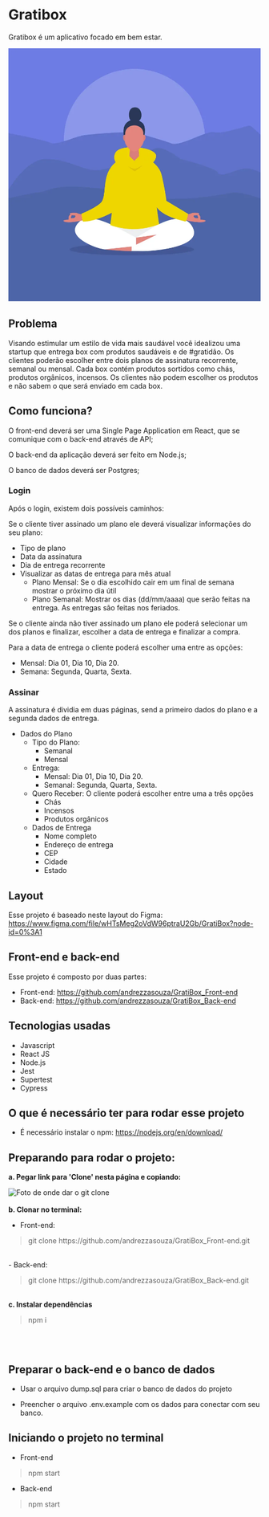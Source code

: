 # Gratibox

Gratibox é um aplicativo focado em bem estar.

<img src='https://github.com/andrezzasouza/GratiBox_Front-end/raw/main/src/assets/images/image05.webp' alt='Menina meditando'>

## Problema

Visando estimular um estilo de vida mais saudável você idealizou uma startup que entrega box com produtos saudáveis e de #gratidão. Os clientes poderão escolher entre dois planos de assinatura recorrente, semanal ou mensal. Cada box contém produtos sortidos como chás, produtos orgânicos, incensos. Os clientes não podem escolher os produtos e não sabem o que será enviado em cada box.

## Como funciona?

O front-end deverá ser uma Single Page Application em React, que se comunique com o back-end através de API;

O back-end da aplicação deverá ser feito em Node.js;

O banco de dados deverá ser Postgres;

### **Login**

Após o login, existem dois possíveis caminhos:

Se o cliente tiver assinado um plano ele deverá visualizar informações do seu plano:

- Tipo de plano
- Data da assinatura
- Dia de entrega recorrente
- Visualizar as datas de entrega para mês atual
  - Plano Mensal: Se o dia escolhido cair em um final de semana mostrar o próximo dia útil
  - Plano Semanal: Mostrar os dias (dd/mm/aaaa) que serão feitas na entrega. As entregas são feitas nos feriados.

Se o cliente ainda não tiver assinado um plano ele poderá selecionar um dos planos e finalizar, escolher a data de entrega e finalizar a compra.

Para a data de entrega o cliente poderá escolher uma entre as opções:

- Mensal: Dia 01, Dia 10, Dia 20.
- Semana: Segunda, Quarta, Sexta.

### **Assinar**

A assinatura é dividia em duas páginas, send a primeiro dados do plano e a segunda dados de entrega.

- Dados do Plano
  - Tipo do Plano:
    - Semanal
    - Mensal
  - Entrega:
    - Mensal: Dia 01, Dia 10, Dia 20.
    - Semanal: Segunda, Quarta, Sexta.
  - Quero Receber: O cliente poderá escolher entre uma a três opções
    - Chás
    - Incensos
    - Produtos orgânicos
  - Dados de Entrega
    - Nome completo
    - Endereço de entrega
    - CEP
    - Cidade
    - Estado

## Layout

Esse projeto é baseado neste layout do Figma: https://www.figma.com/file/wHTsMeg2oVdW96ptraU2Gb/GratiBox?node-id=0%3A1

## Front-end e back-end

Esse projeto é composto por duas partes:

- Front-end: https://github.com/andrezzasouza/GratiBox_Front-end
- Back-end: https://github.com/andrezzasouza/GratiBox_Back-end

## Tecnologias usadas

- Javascript
- React JS
- Node.js
- Jest
- Supertest
- Cypress

## O que é necessário ter para rodar esse projeto

- É necessário instalar o npm: https://nodejs.org/en/download/

## Preparando para rodar o projeto:

<b>a. Pegar link para 'Clone' nesta página e copiando:</b>

<img src='https://user-images.githubusercontent.com/72293497/142931037-f5c6b629-498a-4348-936e-1fa1c86bb984.png' alt='Foto de onde dar o git clone'>
<br>
<br>
<b>b. Clonar no terminal:</b>

- Front-end:
<blockquote>
  git clone https://github.com/andrezzasouza/GratiBox_Front-end.git
</blockquote>
<br>
- Back-end:

<blockquote>
  git clone https://github.com/andrezzasouza/GratiBox_Back-end.git
</blockquote>
<br>
<b>c. Instalar dependências</b>

<blockquote>
  npm i
</blockquote>
<br><br>

## Preparar o back-end e o banco de dados

- Usar o arquivo dump.sql para criar o banco de dados do projeto

- Preencher o arquivo .env.example com os dados para conectar com seu banco.

## Iniciando o projeto no terminal

- Front-end
<blockquote>
  npm start
</blockquote>

- Back-end
<blockquote>
  npm start
</blockquote>
